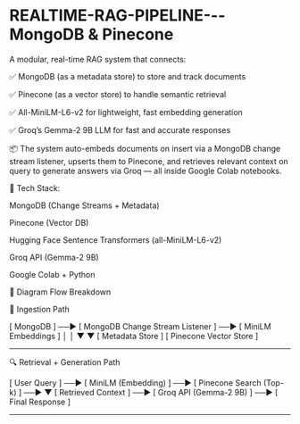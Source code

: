 # REALTIME-RAG-PIPELINE---MongoDB & Pinecone

A modular, real-time RAG system that connects:

✅ MongoDB (as a metadata store) to store and track documents

✅ Pinecone (as a vector store) to handle semantic retrieval

✅ All-MiniLM-L6-v2 for lightweight, fast embedding generation

✅ Groq’s Gemma-2 9B LLM for fast and accurate responses

📦 The system auto-embeds documents on insert via a MongoDB change stream listener, upserts them to Pinecone, and retrieves relevant context on query to generate answers via Groq — all inside Google Colab notebooks.

🧪 Tech Stack:

MongoDB (Change Streams + Metadata)

Pinecone (Vector DB)

Hugging Face Sentence Transformers (all-MiniLM-L6-v2)

Groq API (Gemma-2 9B)

Google Colab + Python

📝 Diagram Flow Breakdown

🔁 Ingestion Path


[ MongoDB ] ──► [ MongoDB Change Stream Listener ] ──► [ MiniLM Embeddings ]
        │                                                      │
        ▼                                                      ▼
[ Metadata Store ]                                     [ Pinecone Vector Store ]

----------------------------------------------------------------------------------------------------------------------

🔍 Retrieval + Generation Path

[ User Query ] ──► [ MiniLM (Embedding) ] ──► [ Pinecone Search (Top-k) ] ──►
        ▼
[ Retrieved Context ] ──► [ Groq API (Gemma-2 9B) ] ──► [ Final Response ]

----------------------------------------------------------------------------------------------------------------------

